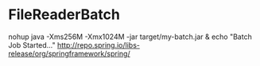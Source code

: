 # FileReaderBatch
nohup java -Xms256M -Xmx1024M -jar target/my-batch.jar & echo "Batch Job Started..."
http://repo.spring.io/libs-release/org/springframework/spring/
